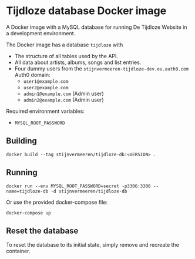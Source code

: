 # Tijdloze database Docker image

A Docker image with a MySQL database for running De Tijdloze Website in a development environment.

The Docker image has a database `tijdloze` with
- The structure of all tables used by the API.
- All data about artists, albums, songs and list entries.
- Four dummy users from the `stijnvermeeren-tijdloze-dev.eu.auth0.com` Auth0 domain:
  - `user1@example.com`
  - `user2@example.com`
  - `admin1@example.com` (Admin user) 
  - `admin2@example.com` (Admin user)

Required environment variables:
- `MYSQL_ROOT_PASSWORD`

## Building

```
docker build --tag stijnvermeeren/tijdloze-db:<VERSION> .
```

## Running

```
docker run --env MYSQL_ROOT_PASSWORD=secret -p3306:3306 --name=tijdloze-db -d stijnvermeeren/tijdloze-db
```

Or use the provided docker-compose file:
```
docker-compose up
```

## Reset the database

To reset the database to its initial state, simply remove and recreate the container.
